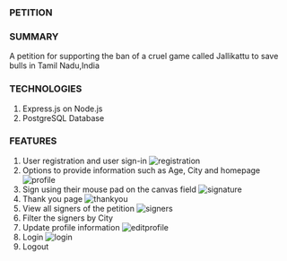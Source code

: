 ### PETITION

### SUMMARY
A petition for supporting the ban of a cruel game called Jallikattu to save bulls in Tamil Nadu,India

### TECHNOLOGIES
1. Express.js on Node.js
2. PostgreSQL Database

### FEATURES
1. User registration and user sign-in
![registration](https://user-images.githubusercontent.com/31618335/32994760-3793722c-cd6c-11e7-8ec6-4388db478b88.JPG)
2. Options to provide information such as Age, City and homepage
![profile](https://user-images.githubusercontent.com/31618335/32994785-73b97134-cd6c-11e7-8dda-d49f356089f9.JPG)
3. Sign using their mouse pad on the canvas field
![signature](https://user-images.githubusercontent.com/31618335/32994779-685c1328-cd6c-11e7-9464-f682f0ebc8cb.JPG)
4. Thank you page
![thankyou](https://user-images.githubusercontent.com/31618335/32994781-6bc04318-cd6c-11e7-9e7a-7e6638b3fc26.JPG)
5. View all signers of the petition
![signers](https://user-images.githubusercontent.com/31618335/32994783-6fc65a6a-cd6c-11e7-9797-676f946164e5.JPG)
6. Filter the signers by City
7. Update profile information
![editprofile](https://user-images.githubusercontent.com/31618335/32994787-76d48be2-cd6c-11e7-8da3-26fa76698f2e.JPG)
8. Login
![login](https://user-images.githubusercontent.com/31618335/32994777-64566ad0-cd6c-11e7-949e-9cd026822201.JPG)
9. Logout
